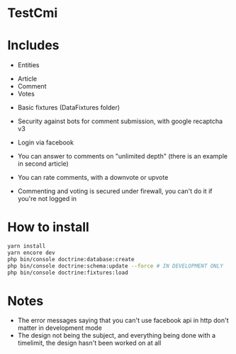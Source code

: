 # TestCmi

# Includes 

* Entities
- Article
- Comment
- Votes

* Basic fixtures (DataFixtures folder)

* Security against bots for comment submission, with google recaptcha v3

* Login via facebook

* You can answer to comments on "unlimited depth" (there is an example in second article)

* You can rate comments, with a downvote or upvote

* Commenting and voting is secured under firewall, you can't do it if you're not logged in

# How to install

```sh
yarn install
yarn encore dev
php bin/console doctrine:database:create
php bin/console doctrine:schema:update --force # IN DEVELOPMENT ONLY
php bin/console doctrine:fixtures:load
```

# Notes

* The error messages saying that you can't use facebook api in http don't matter in development mode
* The design not being the subject, and everything being done with a timelimit, the design hasn't been worked on at all